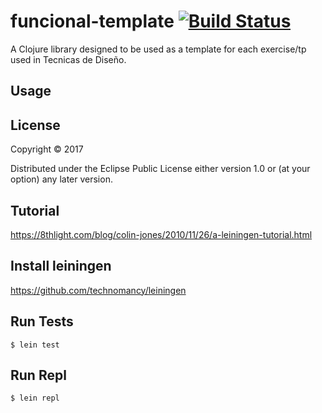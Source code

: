 # funcional-template [![Build Status](https://travis-ci.org/abrden/functional-template.svg?branch=master)](https://travis-ci.org/abrden/functional-template)

A Clojure library designed to be used as a template for each exercise/tp used in Tecnicas de Diseño.

## Usage

<Complete this section>

## License

Copyright © 2017

Distributed under the Eclipse Public License either version 1.0 or (at
your option) any later version.

## Tutorial
https://8thlight.com/blog/colin-jones/2010/11/26/a-leiningen-tutorial.html

## Install leiningen
https://github.com/technomancy/leiningen

## Run Tests
```
$ lein test
```

## Run Repl
```
$ lein repl
```